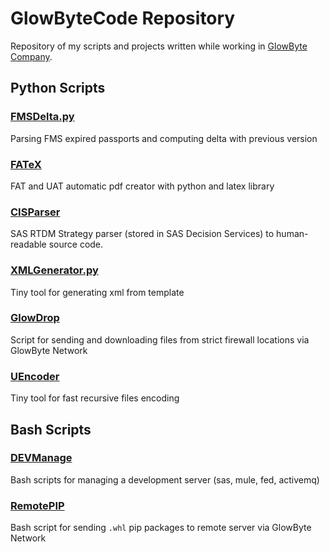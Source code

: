 # GlowByteCode Repository

Repository of my scripts and projects written while working in [GlowByte Company](http://gbconsulting.ru/en/).

## Python Scripts
### [FMSDelta.py](./FMSDelta)
Parsing FMS expired passports and computing delta with previous version 

### [FATeX](./FATeX)
FAT and UAT automatic pdf creator with python and latex library

### [CISParser](./CISParser)
SAS RTDM Strategy parser (stored in SAS Decision Services) to human-readable source code.

### [XMLGenerator.py](./XMLGenerator)
Tiny tool for generating xml from template

### [GlowDrop](./GlowDrop)
Script for sending and downloading files from strict firewall locations via GlowByte Network

### [UEncoder](./UEncoder)
Tiny tool for fast recursive files encoding

## Bash Scripts
### [DEVManage](./DEVManage)
Bash scripts for managing a development server (sas, mule, fed, activemq)

### [RemotePIP](./RemotePIP)
Bash script for sending `.whl` pip packages to remote server via GlowByte Network 
